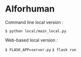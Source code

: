 # Alforhuman

Command line local version : 


`$ python local/main_local.py`

 
Web-based local version : 

`$ FLASK_APP=server.py`
`$ flask run `


